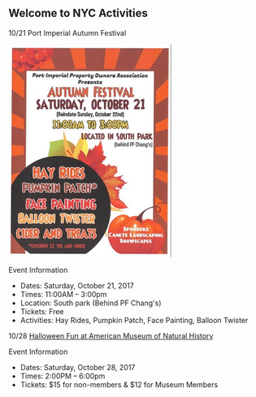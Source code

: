 ## Welcome to NYC Activities

10/21 Port Imperial Autumn Festival

<img src="Images/Fall-Festival.jpg">

Event Information
- Dates: Saturday, October 21, 2017
- Times: 11:00AM – 3:00pm
- Location: South park (Behind PF Chang's)
- Tickets: Free
- Activities:  Hay Rides, Pumpkin Patch, Face Painting, Balloon Twister

10/28 [Halloween Fun at American Museum of Natural History](https://www.amnh.org/calendar/halloween-celebration) 

Event Information
- Dates: Saturday, October 28, 2017
- Times: 2:00PM – 6:00pm
- Tickets: $15 for non-members & $12 for Museum Members
